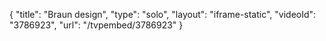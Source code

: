 {
    "title": "Braun design",
    "type": "solo",
    "layout": "iframe-static",
    "videoId": "3786923",
    "url": "\/tvpembed\/3786923"
}